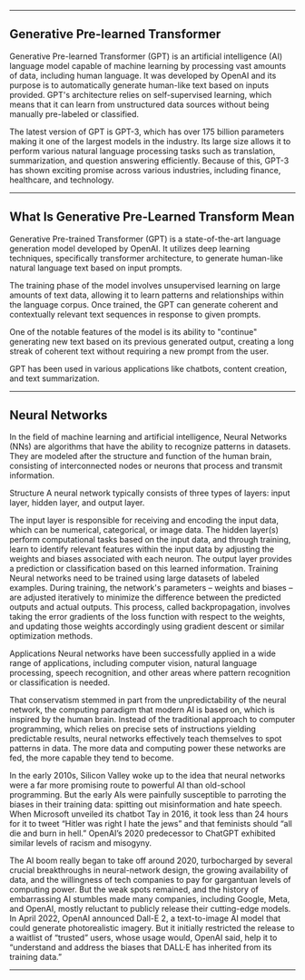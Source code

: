 

---

## Generative Pre-learned Transformer

Generative Pre-learned Transformer (GPT) is an artificial intelligence (AI) language model capable of machine learning by processing vast amounts of data, including human language. It was developed by OpenAI and its purpose is to automatically generate human-like text based on inputs provided. GPT's architecture relies on self-supervised learning, which means that it can learn from unstructured data sources without being manually pre-labeled or classified.

The latest version of GPT is GPT-3, which has over 175 billion parameters making it one of the largest models in the industry. Its large size allows it to perform various natural language processing tasks such as translation, summarization, and question answering efficiently. Because of this, GPT-3 has shown exciting promise across various industries, including finance, healthcare, and technology.

---

## What Is Generative Pre-Learned Transform Mean

Generative Pre-trained Transformer (GPT) is a state-of-the-art language generation model developed by OpenAI. It utilizes deep learning techniques, specifically transformer architecture, to generate human-like natural language text based on input prompts.

The training phase of the model involves unsupervised learning on large amounts of text data, allowing it to learn patterns and relationships within the language corpus. Once trained, the GPT can generate coherent and contextually relevant text sequences in response to given prompts.

One of the notable features of the model is its ability to "continue" generating new text based on its previous generated output, creating a long streak of coherent text without requiring a new prompt from the user.

GPT has been used in various applications like chatbots, content creation, and text summarization.

---

## Neural Networks

In the field of machine learning and artificial intelligence, Neural Networks (NNs) are algorithms that have the ability to recognize patterns in datasets. They are modeled after the structure and function of the human brain, consisting of interconnected nodes or neurons that process and transmit information.

Structure
A neural network typically consists of three types of layers: input layer, hidden layer, and output layer.

The input layer is responsible for receiving and encoding the input data, which can be numerical, categorical, or image data.
The hidden layer(s) perform computational tasks based on the input data, and through training, learn to identify relevant features within the input data by adjusting the weights and biases associated with each neuron.
The output layer provides a prediction or classification based on this learned information.
Training
Neural networks need to be trained using large datasets of labeled examples. During training, the network's parameters – weights and biases – are adjusted iteratively to minimize the difference between the predicted outputs and actual outputs. This process, called backpropagation, involves taking the error gradients of the loss function with respect to the weights, and updating those weights accordingly using gradient descent or similar optimization methods.

Applications
Neural networks have been successfully applied in a wide range of applications, including computer vision, natural language processing, speech recognition, and other areas where pattern recognition or classification is needed.

That conservatism stemmed in part from the unpredictability of the neural network, the computing paradigm that modern AI is based on, which is inspired by the human brain. Instead of the traditional approach to computer programming, which relies on precise sets of instructions yielding predictable results, neural networks effectively teach themselves to spot patterns in data. The more data and computing power these networks are fed, the more capable they tend to become.

In the early 2010s, Silicon Valley woke up to the idea that neural networks were a far more promising route to powerful AI than old-school programming. But the early AIs were painfully susceptible to parroting the biases in their training data: spitting out misinformation and hate speech. When Microsoft unveiled its chatbot Tay in 2016, it took less than 24 hours for it to tweet “Hitler was right I hate the jews” and that feminists should “all die and burn in hell.” OpenAI’s 2020 predecessor to ChatGPT exhibited similar levels of racism and misogyny.

The AI boom really began to take off around 2020, turbocharged by several crucial breakthroughs in neural-network design, the growing availability of data, and the willingness of tech companies to pay for gargantuan levels of computing power. But the weak spots remained, and the history of embarrassing AI stumbles made many companies, including Google, Meta, and OpenAI, mostly reluctant to publicly release their cutting-edge models. In April 2022, OpenAI announced Dall-E 2, a text-to-image AI model that could generate photorealistic imagery. But it initially restricted the release to a waitlist of “trusted” users, whose usage would, OpenAI said, help it to “understand and address the biases that DALL·E has inherited from its training data.”

--- 

